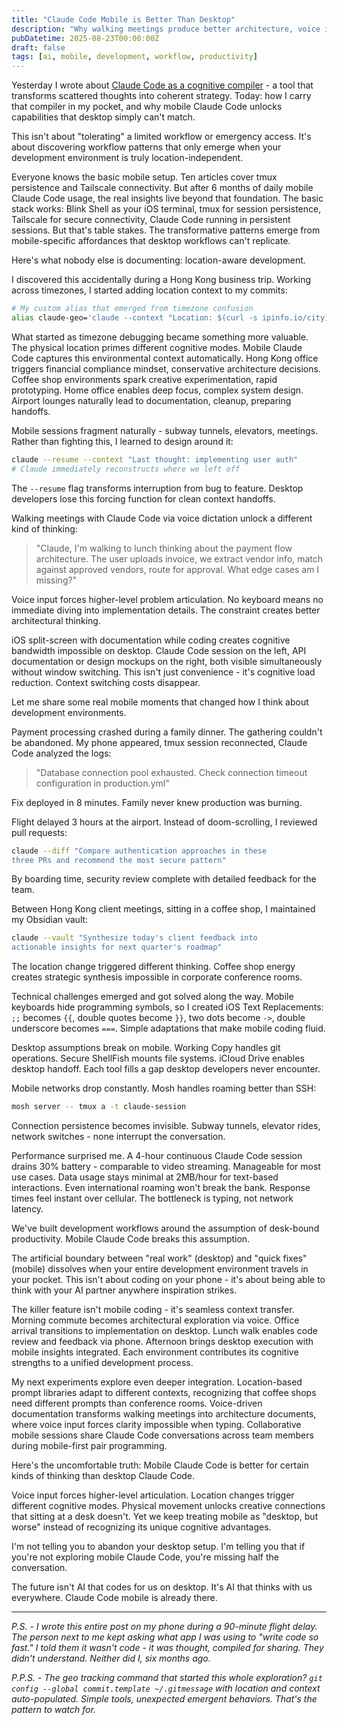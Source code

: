 ```yaml
---
title: "Claude Code Mobile is Better Than Desktop"
description: "Why walking meetings produce better architecture, voice input forces clearer thinking, and location changes unlock cognitive modes desktop can't access"
pubDatetime: 2025-08-23T00:00:00Z
draft: false
tags: [ai, mobile, development, workflow, productivity]
---
```


Yesterday I wrote about [Claude Code as a cognitive compiler](/blog/claude-code-not-coding-agent) - a tool that transforms scattered thoughts into coherent strategy. Today: how I carry that compiler in my pocket, and why mobile Claude Code unlocks capabilities that desktop simply can't match.

This isn't about "tolerating" a limited workflow or emergency access. It's about discovering workflow patterns that only emerge when your development environment is truly location-independent.

Everyone knows the basic mobile setup. Ten articles cover tmux persistence and Tailscale connectivity. But after 6 months of daily mobile Claude Code usage, the real insights live beyond that foundation. The basic stack works: Blink Shell as your iOS terminal, tmux for session persistence, Tailscale for secure connectivity, Claude Code running in persistent sessions. But that's table stakes. The transformative patterns emerge from mobile-specific affordances that desktop workflows can't replicate.

Here's what nobody else is documenting: location-aware development.

I discovered this accidentally during a Hong Kong business trip. Working across timezones, I started adding location context to my commits:

```bash
# My custom alias that emerged from timezone confusion
alias claude-geo='claude --context "Location: $(curl -s ipinfo.io/city), Local time: $(date)"'
```

What started as timezone debugging became something more valuable. The physical location primes different cognitive modes. Mobile Claude Code captures this environmental context automatically. Hong Kong office triggers financial compliance mindset, conservative architecture decisions. Coffee shop environments spark creative experimentation, rapid prototyping. Home office enables deep focus, complex system design. Airport lounges naturally lead to documentation, cleanup, preparing handoffs.

Mobile sessions fragment naturally - subway tunnels, elevators, meetings. Rather than fighting this, I learned to design around it:

```bash
claude --resume --context "Last thought: implementing user auth"
# Claude immediately reconstructs where we left off
```

The `--resume` flag transforms interruption from bug to feature. Desktop developers lose this forcing function for clean context handoffs.

Walking meetings with Claude Code via voice dictation unlock a different kind of thinking:

> "Claude, I'm walking to lunch thinking about the payment flow architecture. The user uploads invoice, we extract vendor info, match against approved vendors, route for approval. What edge cases am I missing?"

Voice input forces higher-level problem articulation. No keyboard means no immediate diving into implementation details. The constraint creates better architectural thinking.

iOS split-screen with documentation while coding creates cognitive bandwidth impossible on desktop. Claude Code session on the left, API documentation or design mockups on the right, both visible simultaneously without window switching. This isn't just convenience - it's cognitive load reduction. Context switching costs disappear.

Let me share some real mobile moments that changed how I think about development environments.

Payment processing crashed during a family dinner. The gathering couldn't be abandoned. My phone appeared, tmux session reconnected, Claude Code analyzed the logs:

> "Database connection pool exhausted. Check connection timeout configuration in production.yml"

Fix deployed in 8 minutes. Family never knew production was burning.

Flight delayed 3 hours at the airport. Instead of doom-scrolling, I reviewed pull requests:

```bash
claude --diff "Compare authentication approaches in these 
three PRs and recommend the most secure pattern"
```

By boarding time, security review complete with detailed feedback for the team.

Between Hong Kong client meetings, sitting in a coffee shop, I maintained my Obsidian vault:

```bash
claude --vault "Synthesize today's client feedback into 
actionable insights for next quarter's roadmap"
```

The location change triggered different thinking. Coffee shop energy creates strategic synthesis impossible in corporate conference rooms.

Technical challenges emerged and got solved along the way. Mobile keyboards hide programming symbols, so I created iOS Text Replacements: `;;` becomes `{{`, double quotes become `}}`, two dots become `->`, double underscore becomes `===`. Simple adaptations that make mobile coding fluid.

Desktop assumptions break on mobile. Working Copy handles git operations. Secure ShellFish mounts file systems. iCloud Drive enables desktop handoff. Each tool fills a gap desktop developers never encounter.

Mobile networks drop constantly. Mosh handles roaming better than SSH:

```bash
mosh server -- tmux a -t claude-session
```

Connection persistence becomes invisible. Subway tunnels, elevator rides, network switches - none interrupt the conversation.

Performance surprised me. A 4-hour continuous Claude Code session drains 30% battery - comparable to video streaming. Manageable for most use cases. Data usage stays minimal at 2MB/hour for text-based interactions. Even international roaming won't break the bank. Response times feel instant over cellular. The bottleneck is typing, not network latency.

We've built development workflows around the assumption of desk-bound productivity. Mobile Claude Code breaks this assumption.

The artificial boundary between "real work" (desktop) and "quick fixes" (mobile) dissolves when your entire development environment travels in your pocket. This isn't about coding on your phone - it's about being able to think with your AI partner anywhere inspiration strikes.

The killer feature isn't mobile coding - it's seamless context transfer. Morning commute becomes architectural exploration via voice. Office arrival transitions to implementation on desktop. Lunch walk enables code review and feedback via phone. Afternoon brings desktop execution with mobile insights integrated. Each environment contributes its cognitive strengths to a unified development process.

My next experiments explore even deeper integration. Location-based prompt libraries adapt to different contexts, recognizing that coffee shops need different prompts than conference rooms. Voice-driven documentation transforms walking meetings into architecture documents, where voice input forces clarity impossible when typing. Collaborative mobile sessions share Claude Code conversations across team members during mobile-first pair programming.

Here's the uncomfortable truth: Mobile Claude Code is better for certain kinds of thinking than desktop Claude Code.

Voice input forces higher-level articulation. Location changes trigger different cognitive modes. Physical movement unlocks creative connections that sitting at a desk doesn't. Yet we keep treating mobile as "desktop, but worse" instead of recognizing its unique cognitive advantages.

I'm not telling you to abandon your desktop setup. I'm telling you that if you're not exploring mobile Claude Code, you're missing half the conversation.

The future isn't AI that codes for us on desktop. It's AI that thinks with us everywhere. Claude Code mobile is already there.

---

*P.S. - I wrote this entire post on my phone during a 90-minute flight delay. The person next to me kept asking what app I was using to "write code so fast." I told them it wasn't code - it was thought, compiled for sharing. They didn't understand. Neither did I, six months ago.*

*P.P.S. - The geo tracking command that started this whole exploration? `git config --global commit.template ~/.gitmessage` with location and context auto-populated. Simple tools, unexpected emergent behaviors. That's the pattern to watch for.*
